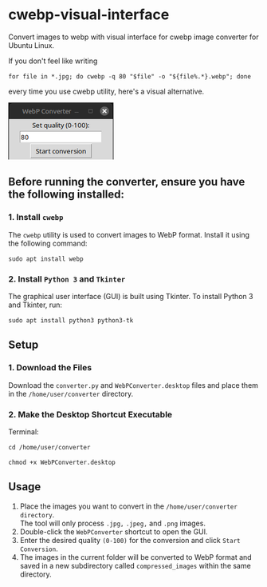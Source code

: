 # cwebp-visual-interface
Convert images to webp with visual interface for cwebp image converter for Ubuntu Linux.

If you don't feel like writing 
```
for file in *.jpg; do cwebp -q 80 "$file" -o "${file%.*}.webp"; done
```
every time you use cwebp utility, here's a visual alternative.

<img src="https://github.com/Chaosborne/cwebp-visual-interface/blob/main/gitHub-readme-screenshot.png" />

## Before running the converter, ensure you have the following installed:
### 1. **Install `cwebp`**
The `cwebp` utility is used to convert images to WebP format. Install it using the following command:

```
sudo apt install webp
```

### 2. **Install `Python 3` and `Tkinter`**
The graphical user interface (GUI) is built using Tkinter. To install Python 3 and Tkinter, run:
```
sudo apt install python3 python3-tk
```

## Setup
### 1. Download the Files
Download the ```converter.py``` and ```WebPConverter.desktop``` files and place them in the ```/home/user/converter``` directory.

### 2. Make the Desktop Shortcut Executable
Terminal:
```
cd /home/user/converter
```
```
chmod +x WebPConverter.desktop
```

## Usage
1. Place the images you want to convert in the `/home/user/converter directory`.  
The tool will only process `.jpg,` `.jpeg,` and `.png` images.
2. Double-click the `WebPConverter` shortcut to open the GUI.
3. Enter the desired quality `(0-100)` for the conversion and click `Start Conversion`.
4. The images in the current folder will be converted to WebP format and saved in a new subdirectory called `compressed_images` within the same directory.  
